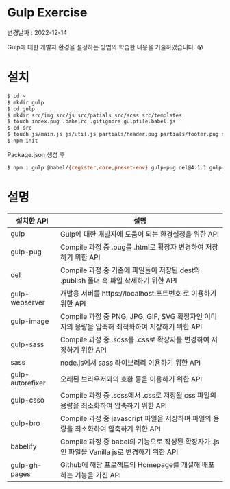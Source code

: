 # Gulp Exercise

변경날짜 : 2022-12-14

Gulp에 대한 개발자 환경을 설정하는 방법의 학습한 내용을 기술하였습니다.
😰

# 설치

```BASH
$ cd ~
$ mkdir gulp
$ cd gulp
$ mkdir src/img src/js src/patials src/scss src/templates
$ touch index.pug .babelrc .gitignore gulpfile.babel.js
$ cd src
$ touch js/main.js js/util.js partials/header.pug partials/footer.pug scss/style.scss scss/_reset.scss scss/_variable.scss templates/layout.pug
$ npm init
```

Package.json 생성 후

```BASH
$ npm i gulp @babel/{register,core,preset-env} gulp-pug del@4.1.1 gulp-webserver gulp-image@6.2.1 sass gulp-sass node-sass@6.0 gulp-autoprefixer gulp-csso gulp-bro babelify uglifyify gulp-gh-pages

```

# 설명

<!-- Table -->

| 설치한 API              | 설명                                                                                            |
| ---------------- | ----------------------------------------------------------------------------------------------- |
| gulp             | Gulp에 대한 개발자에 도움이 되는 환경설정을 위한 API                                            |
| gulp-pug         | Compile 과정 중 .pug를 .html로 확장자 변경하여 저장하기 위한 API                                |
| del              | Compile 과정 중 기존에 파일들이 저장된 dest와 .publish 폴더 혹 파일 삭제하기 위한 API           |
| gulp-webserver   | 개발용 서버를 https://localhost:포트번호 로 이용하기 위한 API                                   |
| gulp-image       | Compile 과정 중 PNG, JPG, GIF, SVG 확장자인 이미지의 용량을 압축해 최적화하여 저장하기 위한 API |
| gulp-sass        | Compile 과정 중 .scss를 .css로 확장자를 변경하여 저장하기 위한 API                              |
| sass             | node.js에서 sass 라이브러리 이용하기 위한 API                                                   |
| gulp-autorefixer | 오래된 브라우저와의 호환 등을 이용하기 위한 API                                                 |
| gulp-csso        | Compile 과정 중 .scss에서 .css로 저장될 css 파일의 용량을 최소화하여 압축하기 위한 API          |
| gulp-bro         | Compile 과정 중 javascript 파일을 저장하며 파일의 용량을 최소화하여 압축하기 위한 API           |
| babelify         | Compile 과정 중 babel의 기능으로 작성된 확장자가 .js인 파일을 Vanilla js로 변경하기 위한 API    |
| gulp-gh-pages    | Github에 해당 프로젝트의 Homepage를 개설해 배포하는 기능을 가진 API                             |
